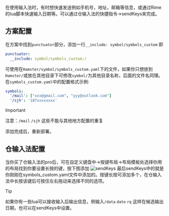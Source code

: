 在使用输入法时，有时想快速发送例如手机号，地址，邮箱等信息，或通过Rime的lua脚本快速输入日期等。可以通过仓输入法的快捷指令->sendKeys来完成。
## 方案配置
在方案中找到`punctuator`部分，添加一行`__include: symbol/symbols_custom`
即
```yaml
punctuator:
  __include: symbol/symbols_custom:/
```
可使用在`Hamster/symbol/symbols_custom.yaml`下的文件，如果你只想放到`Hamster/`或放在其他目录下可修改`symbol/`为其他目录名称，后面的文件名同理。
在`symbols_custom.yaml`中的配置格式示例:
```yaml
symbols:
  '/mail': ["xxx@gmail.com", "yyy@outlook.com"]
  '/sjh': '187xxxxxxxx'
```
>[!Important]
>注意：`/mail` `/sjh` 这些不能与其他地方配置的重复

添加完成后，重新部署。
## 仓输入法配置
当你买了仓输入法的pro后，可在自定义键盘中->按键布局->布局模板处选择你用的布局找到你要设置长按的键，按下图添加
![sendKeys](https://xubai-owo.github.io/hamster/hamster_sendkeys.png)
最后sendKeys中的就是你刚刚在symbols_custom.yaml文件中添加的。按键长按可添加多个，在仓输入法中长按该键后可按住左右拖动来选择不同的选项。
>[!tip]
>如果你有一些lua可以接收输入后输出信息，例输入`/data` `date` `rq` 这样在候选输出日期，也可以在sendKeys中设置。
